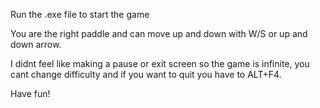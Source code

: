 Run the .exe file to start the game

You are the right paddle and can move up and down with W/S or up and down arrow.

I didnt feel like making a pause or exit screen so the game is infinite, you cant change difficulty and if you want to quit you have to ALT+F4.

Have fun!
